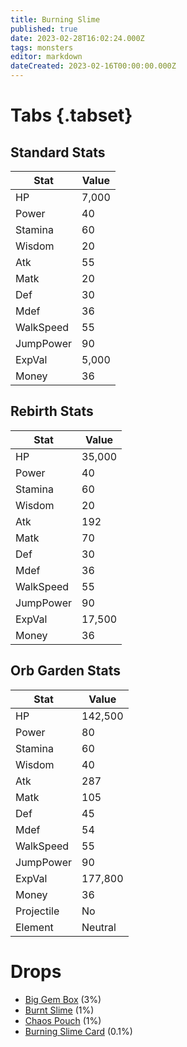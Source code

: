 ```yaml
---
title: Burning Slime
published: true
date: 2023-02-28T16:02:24.000Z
tags: monsters
editor: markdown
dateCreated: 2023-02-16T00:00:00.000Z
---
```


# Tabs {.tabset}

## Standard Stats

|Stat|Value|
|-|-|
|HP|7,000|
|Power|40|
|Stamina|60|
|Wisdom|20|
|Atk|55|
|Matk|20|
|Def|30|
|Mdef|36|
|WalkSpeed|55|
|JumpPower|90|
|ExpVal|5,000|
|Money|36|
## Rebirth Stats

|Stat|Value|
|-|-|
|HP|35,000|
|Power|40|
|Stamina|60|
|Wisdom|20|
|Atk|192|
|Matk|70|
|Def|30|
|Mdef|36|
|WalkSpeed|55|
|JumpPower|90|
|ExpVal|17,500|
|Money|36|
## Orb Garden Stats

|Stat|Value|
|-|-|
|HP|142,500|
|Power|80|
|Stamina|60|
|Wisdom|40|
|Atk|287|
|Matk|105|
|Def|45|
|Mdef|54|
|WalkSpeed|55|
|JumpPower|90|
|ExpVal|177,800|
|Money|36|
|Projectile|No|
|Element|Neutral|

# Drops
 * [Big Gem Box](/items/big-gem-box) (3%)
 * [Burnt Slime](/items/burnt-slime) (1%)
 * [Chaos Pouch](/items/chaos-pouch) (1%)
 * [Burning Slime Card](/items/burning-slime-card) (0.1%)
